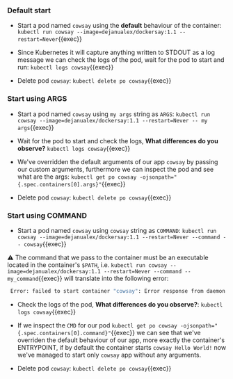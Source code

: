 
### Default start

* Start a pod named `cowsay` using the **default** behaviour of the container:
`kubectl run cowsay --image=dejanualex/dockersay:1.1 --restart=Never`{{exec}}

* Since Kubernetes it will capture anything written to STDOUT as a log message we can check the logs of the pod, wait for the pod to start and run: `kubectl logs cowsay`{{exec}}

* Delete pod `cowsay`:
`kubectl delete po cowsay`{{exec}}

### Start using ARGS

* Start a pod named `cowsay` using  `my args` string as `ARGS`:
`kubectl run cowsay --image=dejanualex/dockersay:1.1 --restart=Never -- my args`{{exec}}

* Wait for the pod to start and check the logs, **What differences do you observe?**
`kubectl logs cowsay`{{exec}}

* We've overridden the default arguments of our app `cowsay` by passing our custom arguments, furthermore we can inspect the pod and see what are the args: 
`kubectl get po cowsay -ojsonpath="{.spec.containers[0].args}"`{{exec}}

* Delete pod `cowsay`:
`kubectl delete po cowsay`{{exec}}

### Start using COMMAND

* Start a pod named `cowsay` using  `cowsay` string as `COMMAND`:
`kubectl run cowsay --image=dejanualex/dockersay:1.1 --restart=Never --command -- cowsay`{{exec}}
 
⚠️ The command that we pass to the container must be an executable located in the container's `$PATH`, i.e. `kubectl run cowsay --image=dejanualex/dockersay:1.1 --restart=Never --command -- my_command`{{exec}} will translate into the following error:

```bash
 Error: failed to start container "cowsay": Error response from daemon: failed to create task for container: failed to create shim task: OCI runtime create failed: runc create failed: unable to start container process: exec: "my_command": executable file not found in $PATH: unknown
```
* Check the logs of the pod, **What differences do you observe?**:
`kubectl logs cowsay`{{exec}} 

* If we inspect the `CMD` for our pod `kubectl get po cowsay -ojsonpath="{.spec.containers[0].command}"`{{exec}} we can see that we've overriden the default behaviour of our app, more exactly the container's ENTRYPOINT, if by default the container starts `cowsay Hello World!` now we've managed to start only `cowsay` app without any arguments.

* Delete pod `cowsay`:
`kubectl delete po cowsay`{{exec}}

